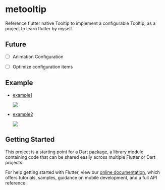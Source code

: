 # metooltip

Reference flutter native Tooltip to implement a configurable Tooltip,
as a project to learn flutter by myself.

## Future

-   [ ] Animation Configuration

-   [ ] Optimize configuration items

## Example

-   [example1](./example/example-1/)

    ![](https://github.com/secret344/flutter-tooltip/blob/main/screenshots/example-1-1.png)

-   [example2](./example/example-2/)

    ![](https://github.com/secret344/flutter-tooltip/blob/main/screenshots/example-2.png)

## Getting Started

This project is a starting point for a Dart
[package](https://flutter.dev/developing-packages/),
a library module containing code that can be shared easily across
multiple Flutter or Dart projects.

For help getting started with Flutter, view our
[online documentation](https://flutter.dev/docs), which offers tutorials,
samples, guidance on mobile development, and a full API reference.
